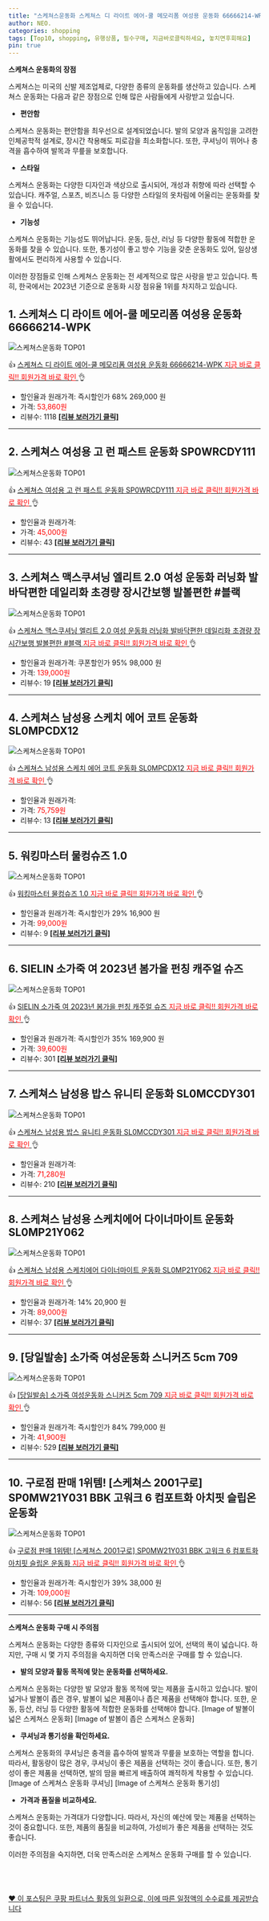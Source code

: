 ```yaml
---
title: "스케쳐스운동화 스케쳐스 디 라이트 에어-쿨 메모리폼 여성용 운동화 66666214-WPK 필수 필요 추천 제품 비교 최저 가격 비교 장점 구매 후기 구매평"
author: NEO.
categories: shopping
tags: [Top10, shopping, 유행상품, 필수구매, 지금바로클릭하세요, 놓치면후회해요]
pin: true
---
```

**스케쳐스 운동화의 장점**

스케쳐스는 미국의 신발 제조업체로, 다양한 종류의 운동화를 생산하고 있습니다. 스케쳐스 운동화는 다음과 같은 장점으로 인해 많은 사람들에게 사랑받고 있습니다.

* **편안함**

스케쳐스 운동화는 편안함을 최우선으로 설계되었습니다. 발의 모양과 움직임을 고려한 인체공학적 설계로, 장시간 착용해도 피로감을 최소화합니다. 또한, 쿠셔닝이 뛰어나 충격을 흡수하여 발목과 무릎을 보호합니다.

* **스타일**

스케쳐스 운동화는 다양한 디자인과 색상으로 출시되어, 개성과 취향에 따라 선택할 수 있습니다. 캐주얼, 스포츠, 비즈니스 등 다양한 스타일의 옷차림에 어울리는 운동화를 찾을 수 있습니다.

* **기능성**

스케쳐스 운동화는 기능성도 뛰어납니다. 운동, 등산, 러닝 등 다양한 활동에 적합한 운동화를 찾을 수 있습니다. 또한, 통기성이 좋고 방수 기능을 갖춘 운동화도 있어, 일상생활에서도 편리하게 사용할 수 있습니다.

이러한 장점들로 인해 스케쳐스 운동화는 전 세계적으로 많은 사랑을 받고 있습니다. 특히, 한국에서는 2023년 기준으로 운동화 시장 점유율 1위를 차지하고 있습니다.

   

## 1. 스케쳐스 디 라이트 에어-쿨 메모리폼 여성용 운동화 66666214-WPK

![스케쳐스운동화 TOP01](https://thumbnail6.coupangcdn.com/thumbnails/remote/490x490ex/image/vendor_inventory/580d/db57c25e8887911661d4fe12f097c8e6517994463feb5031bf8ab3213cd7.JPG)


👍 [스케쳐스 디 라이트 에어-쿨 메모리폼 여성용 운동화 66666214-WPK <font color=red> 지금 바로 클릭!! 회원가격 바로 확인 </font> ](https://link.coupang.com/re/AFFSDP?lptag=AF3617701&subid=GithubCoopas&pageKey=7525506758&traceid=V0-153&itemId=19746802439&vendorItemId=86850387523) 👌 


- 할인율과 원래가격: 즉시할인가 68%  269,000   원
- 가격: <span style='color:red'>53,860원</span>
- 리뷰수: 1118  [**[리뷰 보러가기 클릭]**](https://link.coupang.com/re/AFFSDP?lptag=AF3617701&subid=GithubCoopas&pageKey=7525506758&traceid=V0-153&itemId=19746802439&vendorItemId=86850387523)

---


   

## 2. 스케쳐스 여성용 고 런 패스트 운동화 SP0WRCDY111

![스케쳐스운동화 TOP01](https://thumbnail6.coupangcdn.com/thumbnails/remote/490x490ex/image/vendor_inventory/e48f/aa5a599a12709602ba3b77566af4fda91ee7d4a320088c7e576c3b334cec.jpg)


👍 [스케쳐스 여성용 고 런 패스트 운동화 SP0WRCDY111 <font color=red> 지금 바로 클릭!! 회원가격 바로 확인 </font> ](https://link.coupang.com/re/AFFSDP?lptag=AF3617701&subid=GithubCoopas&pageKey=7126358189&traceid=V0-153&itemId=17855036585&vendorItemId=85018364817) 👌 


- 할인율과 원래가격: 
- 가격: <span style='color:red'>45,000원</span>
- 리뷰수: 43  [**[리뷰 보러가기 클릭]**](https://link.coupang.com/re/AFFSDP?lptag=AF3617701&subid=GithubCoopas&pageKey=7126358189&traceid=V0-153&itemId=17855036585&vendorItemId=85018364817)

---


   

## 3. 스케쳐스 맥스쿠셔닝 엘리트 2.0 여성 운동화 러닝화 발바닥편한 데일리화 초경량 장시간보행 발볼편한 #블랙

![스케쳐스운동화 TOP01](https://thumbnail9.coupangcdn.com/thumbnails/remote/490x490ex/image/vendor_inventory/415b/8c2e615390bb6cd472370b1a4d6d38de8fa331d1531be7baeaeaad945e23.jpg)


👍 [스케쳐스 맥스쿠셔닝 엘리트 2.0 여성 운동화 러닝화 발바닥편한 데일리화 초경량 장시간보행 발볼편한 #블랙 <font color=red> 지금 바로 클릭!! 회원가격 바로 확인 </font> ](https://link.coupang.com/re/AFFSDP?lptag=AF3617701&subid=GithubCoopas&pageKey=6732892271&traceid=V0-153&itemId=15692201473&vendorItemId=86798602141) 👌 


- 할인율과 원래가격: 쿠폰할인가 95%  98,000   원
- 가격: <span style='color:red'>139,000원</span>
- 리뷰수: 19  [**[리뷰 보러가기 클릭]**](https://link.coupang.com/re/AFFSDP?lptag=AF3617701&subid=GithubCoopas&pageKey=6732892271&traceid=V0-153&itemId=15692201473&vendorItemId=86798602141)

---


   

## 4. 스케쳐스 남성용 스케치 에어 코트 운동화 SL0MPCDX12

![스케쳐스운동화 TOP01](https://thumbnail6.coupangcdn.com/thumbnails/remote/490x490ex/image/retail/images/2023/04/19/18/6/d6a7d4aa-6dea-4b9c-8eed-b34c8d091cd7.jpg)


👍 [스케쳐스 남성용 스케치 에어 코트 운동화 SL0MPCDX12 <font color=red> 지금 바로 클릭!! 회원가격 바로 확인 </font> ](https://link.coupang.com/re/AFFSDP?lptag=AF3617701&subid=GithubCoopas&pageKey=7279748046&traceid=V0-153&itemId=18583438948&vendorItemId=85719984394) 👌 


- 할인율과 원래가격: 
- 가격: <span style='color:red'>75,759원</span>
- 리뷰수: 13  [**[리뷰 보러가기 클릭]**](https://link.coupang.com/re/AFFSDP?lptag=AF3617701&subid=GithubCoopas&pageKey=7279748046&traceid=V0-153&itemId=18583438948&vendorItemId=85719984394)

---


   

## 5. 워킹마스터 물컹슈즈 1.0

![스케쳐스운동화 TOP01](https://thumbnail7.coupangcdn.com/thumbnails/remote/490x490ex/image/vendor_inventory/cc57/1258667ea470523ec7149146dbd68be0140d7cb377a6e3680cf0c802ad15.jpeg)


👍 [워킹마스터 물컹슈즈 1.0 <font color=red> 지금 바로 클릭!! 회원가격 바로 확인 </font> ](https://link.coupang.com/re/AFFSDP?lptag=AF3617701&subid=GithubCoopas&pageKey=7478414608&traceid=V0-153&itemId=13772581566&vendorItemId=80952016534) 👌 


- 할인율과 원래가격: 즉시할인가 29%  16,900   원
- 가격: <span style='color:red'>99,000원</span>
- 리뷰수: 9  [**[리뷰 보러가기 클릭]**](https://link.coupang.com/re/AFFSDP?lptag=AF3617701&subid=GithubCoopas&pageKey=7478414608&traceid=V0-153&itemId=13772581566&vendorItemId=80952016534)

---


   

## 6. SIELIN 소가죽 여 2023년 봄가을 펀칭 캐주얼 슈즈

![스케쳐스운동화 TOP01](https://thumbnail6.coupangcdn.com/thumbnails/remote/490x490ex/image/vendor_inventory/d3dc/010244fd3dc279b9082249e256e0eba3ed2404e2b578414c6394b86cda0f.jpg)


👍 [SIELIN 소가죽 여 2023년 봄가을 펀칭 캐주얼 슈즈 <font color=red> 지금 바로 클릭!! 회원가격 바로 확인 </font> ](https://link.coupang.com/re/AFFSDP?lptag=AF3617701&subid=GithubCoopas&pageKey=7476765238&traceid=V0-153&itemId=19521102774&vendorItemId=86645996613) 👌 


- 할인율과 원래가격: 즉시할인가 35%  169,900   원
- 가격: <span style='color:red'>39,600원</span>
- 리뷰수: 301  [**[리뷰 보러가기 클릭]**](https://link.coupang.com/re/AFFSDP?lptag=AF3617701&subid=GithubCoopas&pageKey=7476765238&traceid=V0-153&itemId=19521102774&vendorItemId=86645996613)

---


   

## 7. 스케쳐스 남성용 밥스 유니티 운동화 SL0MCCDY301

![스케쳐스운동화 TOP01](https://thumbnail8.coupangcdn.com/thumbnails/remote/490x490ex/image/retail/images/2023/08/08/10/7/db3d13b4-70a1-4309-8c58-45c02979e1bd.jpg)


👍 [스케쳐스 남성용 밥스 유니티 운동화 SL0MCCDY301 <font color=red> 지금 바로 클릭!! 회원가격 바로 확인 </font> ](https://link.coupang.com/re/AFFSDP?lptag=AF3617701&subid=GithubCoopas&pageKey=7517938783&traceid=V0-153&itemId=19712220969&vendorItemId=86816559177) 👌 


- 할인율과 원래가격: 
- 가격: <span style='color:red'>71,280원</span>
- 리뷰수: 210  [**[리뷰 보러가기 클릭]**](https://link.coupang.com/re/AFFSDP?lptag=AF3617701&subid=GithubCoopas&pageKey=7517938783&traceid=V0-153&itemId=19712220969&vendorItemId=86816559177)

---


   

## 8. 스케쳐스 남성용 스케치에어 다이너마이트 운동화 SL0MP21Y062

![스케쳐스운동화 TOP01](https://thumbnail6.coupangcdn.com/thumbnails/remote/490x490ex/image/vendor_inventory/e7f7/81be69c01f62567a6875fb37a777e92fd8522b40b159d64bbbf21c52fdbc.png)


👍 [스케쳐스 남성용 스케치에어 다이너마이트 운동화 SL0MP21Y062 <font color=red> 지금 바로 클릭!! 회원가격 바로 확인 </font> ](https://link.coupang.com/re/AFFSDP?lptag=AF3617701&subid=GithubCoopas&pageKey=6087598511&traceid=V0-153&itemId=11324787548&vendorItemId=81938472960) 👌 


- 할인율과 원래가격: 14%  20,900   원
- 가격: <span style='color:red'>89,000원</span>
- 리뷰수: 37  [**[리뷰 보러가기 클릭]**](https://link.coupang.com/re/AFFSDP?lptag=AF3617701&subid=GithubCoopas&pageKey=6087598511&traceid=V0-153&itemId=11324787548&vendorItemId=81938472960)

---


   

## 9. [당일발송] 소가죽 여성운동화 스니커즈 5cm 709

![스케쳐스운동화 TOP01](https://thumbnail9.coupangcdn.com/thumbnails/remote/490x490ex/image/vendor_inventory/c83e/85156bf30e0e0810e9651e0039af79d6c926e6ce1537c43a032a4a63a6d1.jpg)


👍 [[당일발송] 소가죽 여성운동화 스니커즈 5cm 709 <font color=red> 지금 바로 클릭!! 회원가격 바로 확인 </font> ](https://link.coupang.com/re/AFFSDP?lptag=AF3617701&subid=GithubCoopas&pageKey=7679291679&traceid=V0-153&itemId=20507040133&vendorItemId=86967916479) 👌 


- 할인율과 원래가격: 즉시할인가 84%  799,000   원
- 가격: <span style='color:red'>41,900원</span>
- 리뷰수: 529  [**[리뷰 보러가기 클릭]**](https://link.coupang.com/re/AFFSDP?lptag=AF3617701&subid=GithubCoopas&pageKey=7679291679&traceid=V0-153&itemId=20507040133&vendorItemId=86967916479)

---


   

## 10. 구로점 판매 1위템! [스케쳐스 2001구로] SP0MW21Y031 BBK 고워크 6 컴포트화 아치핏 슬립온 운동화

![스케쳐스운동화 TOP01](https://thumbnail10.coupangcdn.com/thumbnails/remote/490x490ex/image/vendor_inventory/0ffe/7f7bd6f94e55abd46762b38128611afeca10e2b0f2f4bb0ba6c0b5d8bbcc.jpg)


👍 [구로점 판매 1위템! [스케쳐스 2001구로] SP0MW21Y031 BBK 고워크 6 컴포트화 아치핏 슬립온 운동화 <font color=red> 지금 바로 클릭!! 회원가격 바로 확인 </font> ](https://link.coupang.com/re/AFFSDP?lptag=AF3617701&subid=GithubCoopas&pageKey=7287865139&traceid=V0-153&itemId=18620381493&vendorItemId=79865974079) 👌 


- 할인율과 원래가격: 즉시할인가 39%  38,000   원
- 가격: <span style='color:red'>109,000원</span>
- 리뷰수: 56  [**[리뷰 보러가기 클릭]**](https://link.coupang.com/re/AFFSDP?lptag=AF3617701&subid=GithubCoopas&pageKey=7287865139&traceid=V0-153&itemId=18620381493&vendorItemId=79865974079)

---
**스케쳐스 운동화 구매 시 주의점**

스케쳐스 운동화는 다양한 종류와 디자인으로 출시되어 있어, 선택의 폭이 넓습니다. 하지만, 구매 시 몇 가지 주의점을 숙지하면 더욱 만족스러운 구매를 할 수 있습니다.

* **발의 모양과 활동 목적에 맞는 운동화를 선택하세요.**

스케쳐스 운동화는 다양한 발 모양과 활동 목적에 맞는 제품을 출시하고 있습니다. 발이 넓거나 발볼이 좁은 경우, 발볼이 넓은 제품이나 좁은 제품을 선택해야 합니다. 또한, 운동, 등산, 러닝 등 다양한 활동에 적합한 운동화를 선택해야 합니다.
[Image of 발볼이 넓은 스케쳐스 운동화]
[Image of 발볼이 좁은 스케쳐스 운동화]
* **쿠셔닝과 통기성을 확인하세요.**

스케쳐스 운동화의 쿠셔닝은 충격을 흡수하여 발목과 무릎을 보호하는 역할을 합니다. 따라서, 활동량이 많은 경우, 쿠셔닝이 좋은 제품을 선택하는 것이 좋습니다. 또한, 통기성이 좋은 제품을 선택하면, 발의 땀을 빠르게 배출하여 쾌적하게 착용할 수 있습니다.
[Image of 스케쳐스 운동화 쿠셔닝]
[Image of 스케쳐스 운동화 통기성]
* **가격과 품질을 비교하세요.**

스케쳐스 운동화는 가격대가 다양합니다. 따라서, 자신의 예산에 맞는 제품을 선택하는 것이 중요합니다. 또한, 제품의 품질을 비교하여, 가성비가 좋은 제품을 선택하는 것도 좋습니다.

이러한 주의점을 숙지하면, 더욱 만족스러운 스케쳐스 운동화 구매를 할 수 있습니다.<br><br><br><br><br> [ ❤  이 포스팅은 쿠팡 파트너스 활동의 일환으로, 이에 따른 일정액의 수수료를 제공받습니다](https://link.coupang.com/a/bcEFyh)